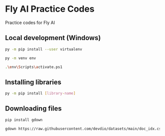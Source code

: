 # Fly AI Practice Codes

Practice codes for Fly AI

## Local development (Windows)

```sh
py -m pip install --user virtualenv
```

```sh
py -m venv env
```

```sh
.\env\Scripts\activate.ps1
```

## Installing libraries

```sh
py -m pip install [library-name]
```

## Downloading files

```sh
pip install gdown
```

```sh
gdown https://raw.githubusercontent.com/devdio/datasets/main/doc_idx.csv
```
